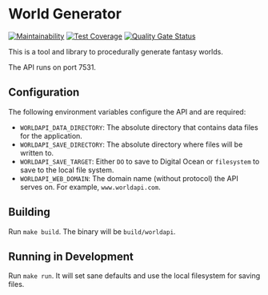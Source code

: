 # World Generator

[![Maintainability](https://api.codeclimate.com/v1/badges/47856d43d023e779baa7/maintainability)](https://codeclimate.com/github/ironarachne/world/maintainability) [![Test Coverage](https://api.codeclimate.com/v1/badges/47856d43d023e779baa7/test_coverage)](https://codeclimate.com/github/ironarachne/world/test_coverage) [![Quality Gate Status](https://sonarcloud.io/api/project_badges/measure?project=ironarachne_world&metric=alert_status)](https://sonarcloud.io/dashboard?id=ironarachne_world)

This is a tool and library to procedurally generate fantasy worlds.

The API runs on port 7531.

## Configuration

The following environment variables configure the API and are required:

* `WORLDAPI_DATA_DIRECTORY`: The absolute directory that contains data files for the application.
* `WORLDAPI_SAVE_DIRECTORY`: The absolute directory where files will be written to.
* `WORLDAPI_SAVE_TARGET`: Either `DO` to save to Digital Ocean or `filesystem` to save to the local file system.
* `WORLDAPI_WEB_DOMAIN`: The domain name (without protocol) the API serves on. For example, `www.worldapi.com`.

## Building

Run `make build`. The binary will be `build/worldapi`.

## Running in Development

Run `make run`. It will set sane defaults and use the local filesystem for saving files.
